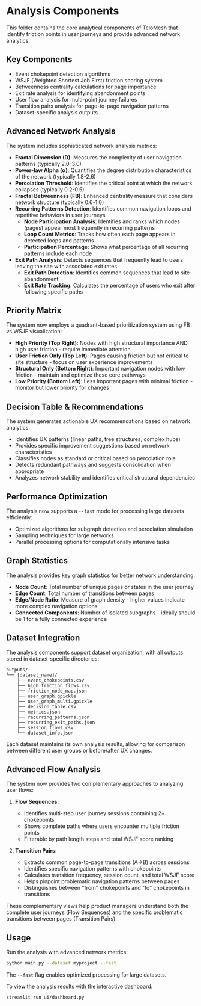 # Analysis Components

This folder contains the core analytical components of TeloMesh that identify friction points in user journeys and provide advanced network analytics.

## Key Components
- Event chokepoint detection algorithms
- WSJF (Weighted Shortest Job First) friction scoring system
- Betweenness centrality calculations for page importance
- Exit rate analysis for identifying abandonment points
- User flow analysis for multi-point journey failures
- Transition pairs analysis for page-to-page navigation patterns
- Dataset-specific analysis outputs

## Advanced Network Analysis
The system includes sophisticated network analysis metrics:

- **Fractal Dimension (D)**: Measures the complexity of user navigation patterns (typically 2.0-3.0)
- **Power-law Alpha (α)**: Quantifies the degree distribution characteristics of the network (typically 1.8-2.6)
- **Percolation Threshold**: Identifies the critical point at which the network collapses (typically 0.2-0.5)
- **Fractal Betweenness (FB)**: Enhanced centrality measure that considers network structure (typically 0.6-1.0)
- **Recurring Patterns Detection**: Identifies common navigation loops and repetitive behaviors in user journeys
  - **Node Participation Analysis**: Identifies and ranks which nodes (pages) appear most frequently in recurring patterns
  - **Loop Count Metrics**: Tracks how often each page appears in detected loops and patterns
  - **Participation Percentage**: Shows what percentage of all recurring patterns include each node
- **Exit Path Analysis**: Detects sequences that frequently lead to users leaving the site with associated exit rates
  - **Exit Path Detection**: Identifies common sequences that lead to site abandonment
  - **Exit Rate Tracking**: Calculates the percentage of users who exit after following specific paths

## Priority Matrix
The system now employs a quadrant-based prioritization system using FB vs WSJF visualization:

- **High Priority (Top Right)**: Nodes with high structural importance AND high user friction - require immediate attention
- **User Friction Only (Top Left)**: Pages causing friction but not critical to site structure - focus on user experience improvements
- **Structural Only (Bottom Right)**: Important navigation nodes with low friction - maintain and optimize these core pathways
- **Low Priority (Bottom Left)**: Less important pages with minimal friction - monitor but lower priority for changes

## Decision Table & Recommendations
The system generates actionable UX recommendations based on network analytics:

- Identifies UX patterns (linear paths, tree structures, complex hubs)
- Provides specific improvement suggestions based on network characteristics
- Classifies nodes as standard or critical based on percolation role
- Detects redundant pathways and suggests consolidation when appropriate
- Analyzes network stability and identifies critical structural dependencies

## Performance Optimization
The analysis now supports a `--fast` mode for processing large datasets efficiently:
- Optimized algorithms for subgraph detection and percolation simulation
- Sampling techniques for large networks
- Parallel processing options for computationally intensive tasks

## Graph Statistics
The analysis provides key graph statistics for better network understanding:
- **Node Count**: Total number of unique pages or states in the user journey
- **Edge Count**: Total number of transitions between pages
- **Edge/Node Ratio**: Measure of graph density - higher values indicate more complex navigation options
- **Connected Components**: Number of isolated subgraphs - ideally should be 1 for a fully connected experience

## Dataset Integration
The analysis components support dataset organization, with all outputs stored in dataset-specific directories:
```
outputs/
└── [dataset_name]/
    ├── event_chokepoints.csv
    ├── high_friction_flows.csv
    ├── friction_node_map.json
    ├── user_graph.gpickle
    ├── user_graph_multi.gpickle
    ├── decision_table.csv
    ├── metrics.json
    ├── recurring_patterns.json
    ├── recurring_exit_paths.json
    ├── session_flows.csv
    └── dataset_info.json
```

Each dataset maintains its own analysis results, allowing for comparison between different user groups or before/after UX changes.

## Advanced Flow Analysis
The system now provides two complementary approaches to analyzing user flows:

1. **Flow Sequences**: 
   - Identifies multi-step user journey sessions containing 2+ chokepoints
   - Shows complete paths where users encounter multiple friction points
   - Filterable by path length steps and total WSJF score ranking

2. **Transition Pairs**:
   - Extracts common page-to-page transitions (A→B) across sessions
   - Identifies specific navigation patterns with chokepoints
   - Calculates transition frequency, session count, and total WSJF score
   - Helps pinpoint problematic navigation patterns between pages
   - Distinguishes between "from" chokepoints and "to" chokepoints in transitions

These complementary views help product managers understand both the complete user journeys (Flow Sequences) and the specific problematic transitions between pages (Transition Pairs).

## Usage
Run the analysis with advanced network metrics:
```bash
python main.py --dataset myproject --fast
```

The `--fast` flag enables optimized processing for large datasets. 

To view the analysis results with the interactive dashboard:
```bash
streamlit run ui/dashboard.py
```